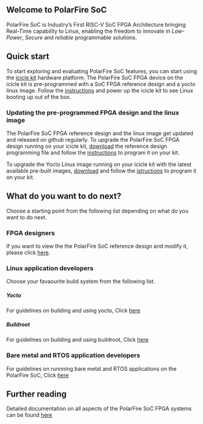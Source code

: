 ## Welcome to PolarFire SoC

PolarFire SoC is Industry’s First RISC-V SoC FPGA Architecture bringing Real-Time capability to Linux, enabling the freedom to innovate in _Low-Power_, _Secure_ and _reliable_ programmable solutions.

## Quick start
To start exploring and evaluating PolarFire SoC features, you can start using the [icicle kit](https://www.microsemi.com/products/fpga-soc/polarfire-soc-icicle-quick-start-guide#hardware) hardware platform. The PolarFire SoC FPGA device on the icicle kit is pre-programmed with a SoC FPGA reference design and a yocto linux image. Follow the [instructions](https://www.microsemi.com/products/fpga-soc/polarfire-soc-icicle-quick-start-guide#getting-started) and power up the icicle kit to see Linux booting up out of the box.

### Updating the pre-programmed FPGA design and the linux image
The PolarFire SoC FPGA reference design and the linux image get updated and released on github regularly. To upgrade the PolarFire SoC FPGA design running on your icicle kit,  [download](https://github.com/polarfire-soc/icicle-kit-reference-design/releases) the reference design programming file and follow the [instructions](https://github.com/polarfire-soc/polarfire-soc-documentation/blob/master/boards/mpfs-icicle-kit-es/updating-icicle-kit/updating-icicle-kit-design-and-linux.md#programming-the-polarfire-soc-design) to program it on your kit.

To upgrade the Yocto Linux image running on your icicle kit with the latest available pre-built images, [download](https://github.com/polarfire-soc/meta-polarfire-soc-yocto-bsp/releases) and follow the [istructions](https://github.com/polarfire-soc/polarfire-soc-documentation/blob/master/boards/mpfs-icicle-kit-es/updating-icicle-kit/updating-icicle-kit-design-and-linux.md#programming-the-linux-image) to program it on your kit.
 
## What do you want to do next?
Choose a starting point from the following list depending on what do you want to do next.

### FPGA designers
If you want to view the the PolarFire SoC reference design and modify it, please click [here](https://github.com/polarfire-soc/icicle-kit-reference-design). 
### Linux application developers
Choose your favaourite build system from the following list.
##### Yocto
   For guidelines on building and using yocto, Click [here](https://github.com/polarfire-soc/meta-polarfire-soc-yocto-bsp#microchip-polarfire-soc-yocto-bsp)
##### Buildroot
   For guidelines on building and using buildroot, Click [here](https://github.com/polarfire-soc/polarfire-soc-buildroot-sdk#microchip-polarfire-soc-linux-software-development-kit)
### Bare metal and RTOS application developers
For guidelines on runnning bare metal and RTOS applications on the PolarFire SoC, Click [here](https://github.com/polarfire-soc/polarfire-soc-bare-metal-library#polarfire-soc-bare-metal-library)

## Further reading
Detailed documentation on all aspects of the PolarFire SoC FPGA systems can be found [here](https://github.com/polarfire-soc/polarfire-soc-documentation)


